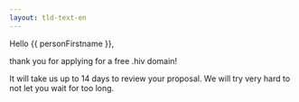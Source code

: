 ```yaml
---
layout: tld-text-en
---
```


Hello \{\{ personFirstname \}\},

thank you for applying for a free .hiv domain!

It will take us up to 14 days to review your proposal. We will try very hard to not let you wait for too long.
